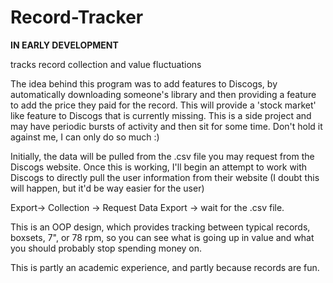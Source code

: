 # Record-Tracker
**IN EARLY DEVELOPMENT**

tracks record collection and value fluctuations

The idea behind this program was to add features to Discogs, by automatically downloading someone's library and then providing a feature to add the price they paid for the record. This will provide a 'stock market' like feature to Discogs that is currently missing. This is a side project and may have periodic bursts of activity and then sit for some time. Don't hold it against me, I can only do so much :)

Initially, the data will be pulled from the .csv file you may request from the Discogs website. Once this is working, I'll begin an attempt to work with Discogs to directly pull the user information from their website (I doubt this will happen, but it'd be way easier for the user)

Export-> Collection -> Request Data Export -> wait for the .csv file.

This is an OOP design, which provides tracking between typical records, boxsets, 7", or 78 rpm, so you can see what is going up in value and what you should probably stop spending money on.

This is partly an academic experience, and partly because records are fun.
